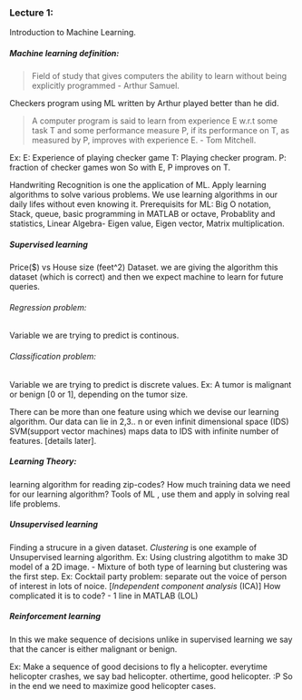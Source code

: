 ### Lecture 1:
Introduction to Machine Learning.
#####  Machine learning definition:
> Field of study that gives computers the ability to learn without being explicitly programmed - Arthur Samuel.

Checkers program using ML written by Arthur played better than he did.
> A computer program is said to learn from experience E w.r.t some task T and some performance measure P, if its performance on T, as measured by P, improves with experience E. - Tom Mitchell.


Ex: E: Experience of playing checker game
    T: Playing checker program.
    P: fraction of checker games won
    So with E, P improves on T.

Handwriting Recognition is one the application of ML.
Apply learning algorithms to solve various problems. We use learning algorithms in our daily lifes without even knowing it.
Prerequisits for ML:
Big O notation, Stack, queue, basic programming in MATLAB or octave, Probablity and statistics, Linear Algebra- Eigen value, Eigen vector, Matrix multiplication.


##### Supervised learning

Price($) vs House size (feet^2) Dataset.
we are giving the algorithm this dataset (which is correct) and then we expect machine to learn for future queries.

###### Regression problem: 
Variable we are trying to predict is continous.
###### Classification problem: 
Variable we are trying to predict is discrete values. Ex: A tumor is malignant or benign [0 or 1], depending on the tumor size.

There can be more than one feature using which we devise our learning algorithm.
Our data can lie in 2,3.. n or even infinit dimensional space (IDS)
SVM(support vector machines) maps data to IDS with infinite number of features. [details later].

##### Learning Theory:

learning algorithm for reading zip-codes?
How much training data we need for our learning algorithm?
Tools of ML , use them and apply in solving real life problems.

##### Unsupervised learning

Finding a strucure in a given dataset. *Clustering* is one example of Unsupervised learning algorithm.
Ex: Using clustring algotithm to make 3D model of a 2D image. - Mixture of both type of learning but clustering was the first step.
Ex: Cocktail party problem:
separate out the voice of person of interest in lots of noice.
[*Independent component analysis* (ICA)]
How complicated it is to code?  - 1 line in MATLAB (LOL)

##### Reinforcement learning

In this we make sequence of decisions unlike in supervised learning we say that the cancer is either malignant or benign.

Ex: Make a sequence of good decisions to fly a helicopter.
everytime helicopter crashes, we say bad helicopter. othertime, good helicopter. :P So in the end we need to maximize good helicopter cases.





